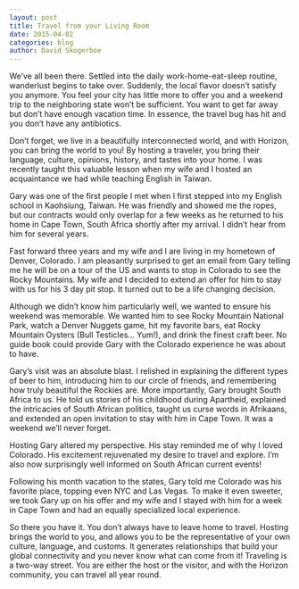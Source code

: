 ```yaml
---
layout: post
title: Travel from your Living Room
date: 2015-04-02
categories: blog
author: David Skogerboe
---
```

We’ve all been there. Settled into the daily work-home-eat-sleep routine, wanderlust begins to take over. Suddenly, the local flavor doesn’t satisfy you anymore. You feel your city has little more to offer you and a weekend trip to the neighboring state won’t be sufficient. You want to get far away but don’t have enough vacation time. In essence, the travel bug has hit and you don’t have any antibiotics.

Don’t forget, we live in a beautifully interconnected world, and with Horizon, you can bring the world to you! By hosting a traveler, you bring their language, culture, opinions, history, and tastes into your home. I was recently taught this valuable lesson when my wife and I hosted an acquaintance we had while teaching English in Taiwan.

Gary was one of the first people I met when I first stepped into my English school in Kaohsiung, Taiwan. He was friendly and showed me the ropes, but our contracts would only overlap for a few weeks as he returned to his home in Cape Town, South Africa shortly after my arrival. I didn’t hear from him for several years.

Fast forward three years and my wife and I are living in my hometown of Denver, Colorado. I am pleasantly surprised to get an email from Gary telling me he will be on a tour of the US and wants to stop in Colorado to see the Rocky Mountains. My wife and I decided to extend an offer for him to stay with us for his 3 day pit stop. It turned out to be a life changing decision. 

Although we didn’t know him particularly well, we wanted to ensure his weekend was memorable. We wanted him to see Rocky Mountain National Park, watch a Denver Nuggets game, hit my favorite bars, eat Rocky Mountain Oysters (Bull Testicles… Yum!), and drink the finest craft beer. No guide book could provide Gary with the Colorado experience he was about to have.

Gary’s visit was an absolute blast. I relished in explaining the different types of beer to him, introducing him to our circle of friends, and remembering how truly beautiful the Rockies are. More importantly, Gary brought South Africa to us. He told us stories of his childhood during Apartheid, explained the intricacies of South African politics, taught us curse words in Afrikaans, and extended an open invitation to stay with him in Cape Town. It was a weekend we’ll never forget.

Hosting Gary altered my perspective. His stay reminded me of why I loved Colorado. His excitement rejuvenated my desire to travel and explore. I’m also now surprisingly well informed on South African current events!

Following his month vacation to the states, Gary told me Colorado was his favorite place, topping even NYC and Las Vegas. To make it even sweeter, we took Gary up on his offer and my wife and I stayed with him for a week in Cape Town and had an equally specialized local experience. 

So there you have it. You don’t always have to leave home to travel. Hosting brings the world to you, and allows you to be the representative of your own culture, language, and customs. It generates relationships that build your global connectivity and you never know what can come from it! Traveling is a two-way street. You are either the host or the visitor, and with the Horizon community, you can travel all year round.
